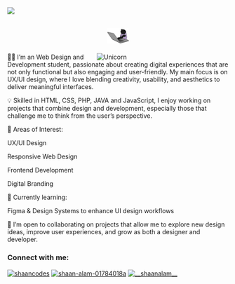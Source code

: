 <img src="https://readme-typing-svg.herokuapp.com/?font=Roboto&weight=900&size=40=true&vCenter=true&width=500&height=70&duration=4000&color=B3B3B3&lines=Hi!!!+👋;+I´m+Gianella+Giovana!;" />
<h2 align="center">
    <img alt="dev_cat" src="https://raw.githubusercontent.com/dev-akshat/archive/main/images/gifs/others/dev_cat.gif" width="50"> 
</h2>
<img align="right" width=300px alt="Unicorn" src="https://c.tenor.com/GN73MKBawZYAAAAi/busy-cute.gif" />


👩‍💻 I’m an Web Design and Development student, passionate about creating digital experiences that are not only functional but also engaging and user-friendly. My main focus is on UX/UI design, where I love blending creativity, usability, and aesthetics to deliver meaningful interfaces.

💡 Skilled in HTML, CSS, PHP, JAVA and JavaScript, I enjoy working on projects that combine design and development, especially those that challenge me to think from the user’s perspective.

🌟 Areas of Interest:

UX/UI Design

Responsive Web Design

Frontend Development

Digital Branding

🌱 Currently learning:

Figma & Design Systems to enhance UI design workflows

🤝 I’m open to collaborating on projects that allow me to explore new design ideas, improve user experiences, and grow as both a designer and developer.

<h3 align="left">Connect with me:</h3>  
<p align="left">  
<a href="https://x.com/Gggi_Gggi?t=6KxD7TZ91HxaRf4fllEBnQ&s=09" target="blank"><img align="center" src="https://cdn.jsdelivr.net/npm/simple-icons@3.0.1/icons/twitter.svg" alt="shaancodes" height="30" width="40" /></a>  
<a href="https://www.linkedin.com/in/gianella-giovana-poma-atahuaman-710b64341" target="blank"><img align="center" src="https://cdn.jsdelivr.net/npm/simple-icons@3.0.1/icons/linkedin.svg" alt="shaan-alam-01784018a" height="30" width="40" /></a>  
<a href="https://www.instagram.com/eolyne_g?igsh=ZjdzNTV3dGs1NTJ6" target="blank"><img align="center" src="https://cdn.jsdelivr.net/npm/simple-icons@3.0.1/icons/instagram.svg" alt="__shaanalam__" height="30" width="40" /></a>  
</p> 

